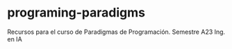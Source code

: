 # programing-paradigms
Recursos para el curso de Paradigmas de Programación.
Semestre A23 
Ing. en IA
